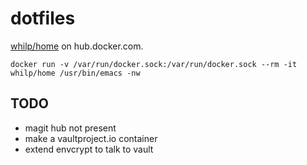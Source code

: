 # dotfiles

[whilp/home](https://hub.docker.com/r/whilp/home/) on hub.docker.com.

```
docker run -v /var/run/docker.sock:/var/run/docker.sock --rm -it whilp/home /usr/bin/emacs -nw
```

## TODO

- magit hub not present
- make a vaultproject.io container
- extend envcrypt to talk to vault
